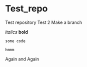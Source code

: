 # Test_repo
Test repository
Test 2
Make a branch


_italics_ __bold__

`some code` 
```
hmmm 
```

Again and Again
